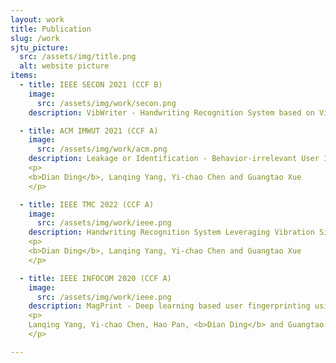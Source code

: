 ```yaml
---
layout: work
title: Publication
slug: /work
sjtu_picture:
  src: /assets/img/title.png
  alt: website picture
items:
  - title: IEEE SECON 2021 (CCF B)
    image:
      src: /assets/img/work/secon.png
    description: VibWriter - Handwriting Recognition System based on Vibration Signal - <b>Dian Ding</b>, Lanqing Yang, Yi-chao Chen and Guangtao Xue

  - title: ACM IMWUT 2021 (CCF A)
    image:
      src: /assets/img/work/acm.png
    description: Leakage or Identification - Behavior-irrelevant User Identification Leveraging Leakage Current on Laptops
    <p>
    <b>Dian Ding</b>, Lanqing Yang, Yi-chao Chen and Guangtao Xue
    </p>

  - title: IEEE TMC 2022 (CCF A)
    image:
      src: /assets/img/work/ieee.png
    description: Handwriting Recognition System Leveraging Vibration Signal on Smartphones 
    <p>
    <b>Dian Ding</b>, Lanqing Yang, Yi-chao Chen and Guangtao Xue
    </p>

  - title: IEEE INFOCOM 2020 (CCF A)
    image:
      src: /assets/img/work/ieee.png
    description: MagPrint - Deep learning based user fingerprinting using electromagnetic signals 
    <p>
    Lanqing Yang, Yi-chao Chen, Hao Pan, <b>Dian Ding</b> and Guangtao Xue
    </p>

---
```


<br />
<br />

